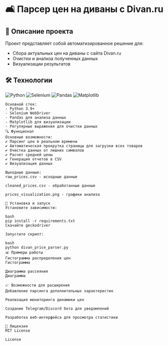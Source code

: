 # 🛋️ Парсер цен на диваны с Divan.ru

## 📌 Описание проекта

Проект представляет собой автоматизированное решение для:
- Сбора актуальных цен на диваны с сайта Divan.ru
- Очистки и анализа полученных данных
- Визуализации результатов

## 🛠️ Технологии

![Python](https://img.shields.io/badge/Python-3.9%2B-blue)
![Selenium](https://img.shields.io/badge/Selenium-4.0-green)
![Pandas](https://img.shields.io/badge/Pandas-1.3-red)
![Matplotlib](https://img.shields.io/badge/Matplotlib-3.4-orange)

```plaintext
Основной стек:
- Python 3.9+
- Selenium WebDriver
- Pandas для анализа данных
- Matplotlib для визуализации
- Регулярные выражения для очистки данных
🔍 Функционал
Основные возможности:
✔️ Парсинг цен в реальном времени
✔️ Автоматическая прокрутка страницы для загрузки всех товаров
✔️ Очистка данных от лишних символов
✔️ Расчет средней цены
✔️ Генерация отчетов в CSV
✔️ Визуализация данных

Выходные данные:
raw_prices.csv - исходные данные

cleaned_prices.csv - обработанные данные

prices_visualization.png - графики анализа

🚀 Установка и запуск
Установите зависимости:

bash
pip install -r requirements.txt
Скачайте geckodriver

Запустите скрипт:

bash
python divan_price_parser.py
📊 Примеры работы
Гистограмма распределения цен
Гистограмма

Диаграмма рассеяния
Диаграмма

📈 Возможности для расширения
Добавление парсинга дополнительных характеристик

Реализация мониторинга динамики цен

Создание Telegram/Discord бота для уведомлений

Разработка веб-интерфейса для просмотра статистики

📝 Лицензия
MIT License

License